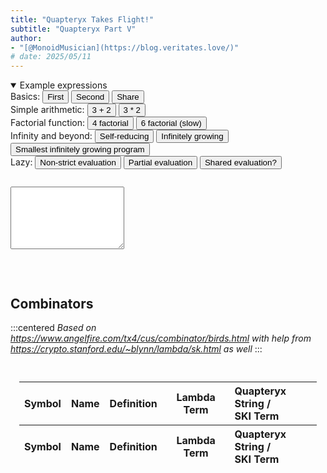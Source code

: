 ```yaml
---
title: "Quapteryx Takes Flight!"
subtitle: "Quapteryx Part V"
author:
- "[@MonoidMusician](https://blog.veritates.love/)"
# date: 2025/05/11
---
```


<style>#TOC {display: none;}</style>

<details open style="margin-bottom: 1em" class="Example">
<summary>Example expressions</summary>
Basics:
<button data-example="00 K 3 1">First</button>
<button data-example="00 0KI 3 1">Second</button>
<button data-example="000 S 3 2 1">Share</button>
<br/>
Simple arithmetic:
<button data-example="`$asNat ``+ #3 #2">3 + 2</button>
<button data-example="`$asNat ``* #3 #2">3 * 2</button>
<br/>
Factorial function:
<button data-example="`$asNat `$factorial #4">4 factorial</button>
<button data-example="`$asNat `$factorial #6">6 factorial (slow)</button>
<br/>
Infinity and beyond:
<button data-example="` M M">Self-reducing</button>
<button data-example="` Y Y">Infinitely growing</button>
<button data-example="0000030333333">Smallest infinitely growing program</button>
<br/>
Lazy:
<button data-example="``K2`YY">Non-strict evaluation</button>
<button data-example="`$isZero `$factorial #23">Partial evaluation</button>
<button data-example="`$asNat ``* #2 `$factorial #6">Shared evaluation?</button>
<br/>
</details>

<div class="sourceCode side-label" data-lang="In"><pre><code><textarea style="height: 100px" id="quapteryx_input" autocomplete="off" autocorrect="off" autocapitalize="off" spellcheck="false"></textarea></code></pre></div>
<br/>
<div id="quapteryx_calculating" style="display: none">Reducing… <button id="quapteryx_cancel" class="delete">Stop</button></div>
<div id="quapteryx_output_wrapper" style="display: none" class="sourceCode side-label" data-lang="Out"><pre class="wrap"><code style="max-height: 80svh; overflow-y: auto"><span id="quapteryx_output"></span></code></pre></div>
<div id="quapteryx_error" style="display: none"></div>

<script type="module">
import { quapteryx } from "../assets/js/quapteryx.mjs";
import { sugar, toatomic } from "../assets/js/combinators.mjs";
const { ById } = Ve; // verity.js
{
  let input = ById.quapteryx_input;
  let output = ById.quapteryx_output;
  let last = null;
  input.onchange = () => {
    if (last) { try { last.cancel(); } catch {} last = null }
    if (input.value) {
      var evaluating = quapteryx(toatomic(sugar(input.value)));
      if (typeof evaluating === 'string') {
        output.textContent = evaluating;
        ById.quapteryx_calculating.style.display = 'none';
        ById.quapteryx_output_wrapper.style.display = '';
        ById.quapteryx_error.style.display = 'none';
        last = null;
      } else {
        output.textContent = "Loading...";
        ById.quapteryx_calculating.style.display = '';
        ById.quapteryx_output_wrapper.style.display = 'none';
        ById.quapteryx_error.style.display = 'none';
        (last = evaluating).then(
          evaluated => {
            output.textContent = evaluated;
            ById.quapteryx_calculating.style.display = 'none';
            ById.quapteryx_output_wrapper.style.display = '';
            ById.quapteryx_error.style.display = 'none';
          },
          err => {
            ById.quapteryx_calculating.style.display = 'none';
            ById.quapteryx_output_wrapper.style.display = 'none';
            ById.quapteryx_error.style.display = '';
            console.error(err);
            ById.quapteryx_error.textContent = err instanceof Error ? `${err.name}: ${err.message}` : err;

            last = null;
          },
        );
      }
    } else {
      ById.quapteryx_calculating.style.display = 'none';
      ById.quapteryx_output_wrapper.style.display = 'none';
      ById.quapteryx_error.style.display = 'none';
    }
  };
  ById.quapteryx_cancel.onclick = () => {
    let evaluating;
    if (last) {
      try {
        evaluating = last.cancel();
      } catch(err) {
        ById.quapteryx_calculating.style.display = 'none';
        ById.quapteryx_output_wrapper.style.display = 'none';
        ById.quapteryx_error.style.display = '';
        console.error(err);
        ById.quapteryx_error.textContent = err instanceof Error ? `${err.name}: ${err.message}` : err;

        last = null;
        return;
      }
      last = null;
    }
    if (evaluating) {
      output.textContent = evaluating;
      ById.quapteryx_calculating.style.display = 'none';
      ById.quapteryx_output_wrapper.style.display = '';
      ById.quapteryx_error.style.display = 'none';
      last = null;
    } else {
      ById.quapteryx_calculating.style.display = 'none';
      ById.quapteryx_output_wrapper.style.display = 'none';
      ById.quapteryx_error.style.display = 'none';
    }
  };
  document.onclick = (e) => {
    if (e.target.dataset["example"]) {
      input.value = e.target.dataset["example"];
      input.onchange();
    }
  }
};
</script>

## Combinators

:::centered
*Based on https://www.angelfire.com/tx4/cus/combinator/birds.html with help from https://crypto.stanford.edu/~blynn/lambda/sk.html as well*
:::

<div class="full-width h-scroll" style="padding: 1em">
<table>
  <thead><tr>
    <th>Symbol</th><th>Name</th><th>Definition</th><th>Lambda Term</th><th style="text-align: left">Quapteryx String / <br/> SKI Term</th>
  </tr></thead>
  <tbody id="combinator_table">
  </tbody>
  <tfoot><tr>
    <th>Symbol</th><th>Name</th><th>Definition</th><th>Lambda Term</th><th style="text-align: left">Quapteryx String / <br/> SKI Term</th>
  </tr></tfoot>
</table>
</div>

<script type="module">
import { combinatorTable, combinators, sugar, toCombinators, display } from "../assets/js/combinators.mjs";
import * as c from "../assets/js/combinators.mjs";
globalThis.combinators = c; // export it to the browser console

const { HTML, ById } = Ve; // verity.js

let table = ById.combinator_table;

const displayer = displayed => {
  const clrs = display.bracket_colors;
  const clr = i => clrs[i % clrs.length];
  if (typeof displayed.value === 'string') {
    return {
      crumbstring: Ve.HTML.span({
        style: { 'color': clr(displayed.depth) },
      }, displayed.value),
      combinator: Ve.HTML.span({
        style: { 'color': clr(displayed.argDepth) },
      }, displayed.value),
    };
  } else {
    const crumbcolor = clr(displayed.depth);
    const color = displayed.needsParens ? clr(displayed.argDepth) : 'gray';
    const children = displayed.value.map(v => displayer(v));
    return {
      crumbstring: [
        Ve.HTML.span({
          style: { 'color': crumbcolor },
        }, '0'),
        children[0].crumbstring,
        children[1].crumbstring,
      ],
      combinator: [
        Ve.HTML.span({
          style: { 'color': color },
        }, '('),
        children[0].combinator,
        children[1].combinator,
        Ve.HTML.span({
          style: { 'color': color },
        }, ')'),
      ],
    }
  }
};

const letters = Object.fromEntries(
  [].concat(display.nice_colors, display.nice_colors)
    .map((c,i) => [String.fromCharCode('a'.charCodeAt() + i), c])
);

for (const [symbol, sk] of Object.entries(combinatorTable)) {
  if (typeof sk === 'string') {
    table.appendChild(HTML.tr(HTML.td({
      colSpan: 5,
      style: { 'text-align': 'left', 'font-style': 'italic' },
    }, sk)));
  } else {
    const { crumbstring, combinator } =
      sk.value === "0"
        ? { crumbstring: "0", combinator: "0" }
        : displayer(display(sk.value));
    const lambda = sk.lambda && Array.from(sk.lambda).map(c =>
      Ve.HTML.span({ style: { 'color': letters[c] ?? ('(λ.)'.includes(c) ? 'gray' : undefined) } }, c)
    );
    table.appendChild(HTML.tr(
      HTML.th(HTML.span.code(symbol)),
      HTML.td((sk.name || '') + (sk.name && sk.bird ? ' / ' : '') + (sk.bird || '')),
      ...(sk.value === "0"
        ? [
          HTML.td({ colSpan: 2 }, HTML.em("Just corresponds to syntax in combinator calculus, not to a combinator per se")),
          HTML.td(HTML.span.code(sk.value)),
        ]
        : [
          HTML.td(HTML.span.code(sk.def)),
          HTML.td(HTML.span({ class: 'code nowrap' }, lambda)),
          HTML.td(
            HTML.span.code(crumbstring),
            HTML.br,
            HTML.span.code(combinator),
          ),
        ]
      ),
    ));
  }
}
</script>

